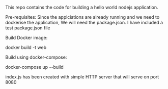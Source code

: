 This repo contains the code for building a hello world nodejs application.

Pre-requisites:
Since the applciations are already running and we need to dockerise the application, We will need the package.json. I have included a test package.json file

Build Docker image:

docker build -t web


Build using docker-compose:

docker-compose up --build


index.js has been created with simple HTTP server that will serve on port 8080

